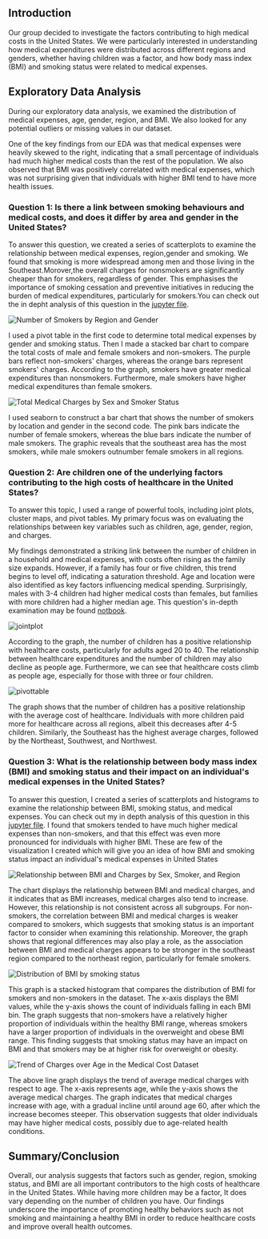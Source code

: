 ## Introduction
Our group decided to investigate the factors contributing to high medical costs in the United States. We were particularly interested in understanding how medical expenditures were distributed across different regions and genders, whether having children was a factor, and how body mass index (BMI) and smoking status were related to medical expenses.

## Exploratory Data Analysis
During our exploratory data analysis, we examined the distribution of medical expenses, age, gender, region, and BMI. We also looked for any potential outliers or missing values in our dataset.

One of the key findings from our EDA was that medical expenses were heavily skewed to the right, indicating that a small percentage of individuals had much higher medical costs than the rest of the population. We also observed that BMI was positively correlated with medical expenses, which was not surprising given that individuals with higher BMI tend to have more health issues.

### Question 1: Is there a link between smoking behaviours and medical costs, and does it differ by area and gender in the United States?

To answer this question, we created a series of scatterplots to examine the relationship between medical expenses, region,gender and smoking. We found that smoking is more widespread among men and those living in the Southeast.Morover,the overall charges for nonsmokers are significantly cheaper than for smokers, regardless of gender. This emphasises the importance of smoking cessation and preventive initiatives in reducing the burden of medical expenditures, particularly for smokers.You can check out the in depht analysis of this question in the [jupyter file](/analysis/analysis%202.ipynb).

![Number of Smokers by Region and Gender](/images/project%201.png)

I used a pivot table in the first code to determine total medical expenses by gender and smoking status. Then I made a stacked bar chart to compare the total costs of male and female smokers and non-smokers. The purple bars reflect non-smokers' charges, whereas the orange bars represent smokers' charges. According to the graph, smokers have greater medical expenditures than nonsmokers. Furthermore, male smokers have higher medical expenditures than female smokers.

![Total Medical Charges by Sex and Smoker Status](/images/project%202.png)

I used seaborn to construct a bar chart that shows the number of smokers by location and gender in the second code. The pink bars indicate the number of female smokers, whereas the blue bars indicate the number of male smokers. The graphic reveals that the southeast area has the most smokers, while male smokers outnumber female smokers in all regions.



### Question 2: Are children one of the underlying factors contributing to the high costs of healthcare in the United States?
To answer this topic, I used a range of powerful tools, including joint plots, cluster maps, and pivot tables. My primary focus was on evaluating the relationships between key variables such as children, age, gender, region, and charges.

My findings demonstrated a striking link between the number of children in a household and medical expenses, with costs often rising as the family size expands. However, if a family has four or five children, this trend begins to level off, indicating a saturation threshold. Age and location were also identified as key factors influencing medical spending. Surprisingly, males with 3-4 children had higher medical costs than females, but families with more children had a higher median age. This question's in-depth examination may be found [notbook](/analysis/analysis1.ipynb). 


![jointplot](/images/jointplot.png)

According to the graph, the number of children has a positive relationship with healthcare costs, particularly for adults aged 20 to 40. The relationship between healthcare expenditures and the number of children may also decline as people age. Furthermore, we can see that healthcare costs climb as people age, especially for those with three or four children.

![pivottable](/images/pivottable.png)

The graph shows that the number of children has a positive relationship with the average cost of healthcare. Individuals with more children paid more for healthcare across all regions, albeit this decreases after 4-5 children. Similarly, the Southeast has the highest average charges, followed by the Northeast, Southwest, and Northwest.


### **Question 3: What is the relationship between body mass index (BMI) and smoking status and their impact on an individual's medical expenses in the United States?**
To answer this question, I created a series of scatterplots and histograms to examine the relationship between BMI, smoking status, and medical expenses. You can check out my in depth analysis of this question in this [jupyter file](/analysis/analysis3.ipynb). I found that smokers tended to have much higher medical expenses than non-smokers, and that this effect was even more pronounced for individuals with higher BMI. These are few of the visualization I created which will give you an idea of how BMI and smoking status impact an individual's medical expenses in United States



![Relationship between BMI and Charges by Sex, Smoker, and Region](/images/relationship_bw_bmi_charges.png)

The chart displays the relationship between BMI and medical charges, and it indicates that as BMI increases, medical charges also tend to increase. However, this relationship is not consistent across all subgroups. For non-smokers, the correlation between BMI and medical charges is weaker compared to smokers, which suggests that smoking status is an important factor to consider when examining this relationship. Moreover, the graph shows that regional differences may also play a role, as the association between BMI and medical charges appears to be stronger in the southeast region compared to the northeast region, particularly for female smokers.

![Distribution of BMI by smoking status](/images/distribution_of_bmi_by_smoking_status.png)

This graph is a stacked histogram that compares the distribution of BMI for smokers and non-smokers in the dataset. The x-axis displays the BMI values, while the y-axis shows the count of individuals falling in each BMI bin. The graph suggests that non-smokers have a relatively higher proportion of individuals within the healthy BMI range, whereas smokers have a larger proportion of individuals in the overweight and obese BMI range. This finding suggests that smoking status may have an impact on BMI and that smokers may be at higher risk for overweight or obesity.

![Trend of Charges over Age in the Medical Cost Dataset](/images/trend_of_charges_over_age.png)

The above line graph displays the trend of average medical charges with respect to age. The x-axis represents age, while the y-axis shows the average medical charges. The graph indicates that medical charges increase with age, with a gradual incline until around age 60, after which the increase becomes steeper. This observation suggests that older individuals may have higher medical costs, possibly due to age-related health conditions.


## **Summary/Conclusion**
Overall, our analysis suggests that factors such as gender, region, smoking status, and BMI are all important contributors to the high costs of healthcare in the United States. While having more children may be a factor, It does vary depending on the number of children you have. Our findings underscore the importance of promoting healthy behaviors such as not smoking and maintaining a healthy BMI in order to reduce healthcare costs and improve overall health outcomes.

